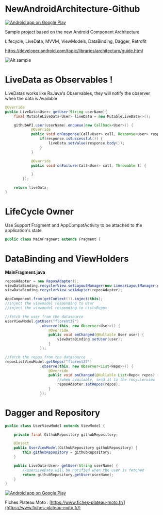 # NewAndroidArchitecture-Github


<a href="https://goo.gl/WXW8Dc">
  <img alt="Android app on Google Play" src="https://developer.android.com/images/brand/en_app_rgb_wo_45.png" />
</a>


Sample project based on the new Android Component Architecture 

Lifecycle, LiveData, MVVM, ViewModels, DataBinding, Dagger, Retrofit

https://developer.android.com/topic/libraries/architecture/guide.html

![Alt sample](https://raw.githubusercontent.com/florent37/NewAndroidArchitecture-Github/master/media/screen_small.png)

# LiveData as Observables !

LiveDatas works like RxJava's Observables,
they will notify the observer when the data is Available

```java
@Override
public LiveData<User> getUser(String userName){
    final MutableLiveData<User> liveData = new MutableLiveData<>();

    githubAPI.user(userName).enqueue(new Callback<User>() {
            @Override
            public void onResponse(Call<User> call, Response<User> response) {
                if(response.isSuccessful()) {
                    liveData.setValue(response.body());
                }
            }

            @Override
            public void onFailure(Call<User> call, Throwable t) {

            }
        });

    return liveData;
}
```

# LifeCycle Owner

Use Support Fragment and AppCompatActivity to be attached to the application's state

```java
public class MainFragment extends Fragment {
```

# DataBinding and ViewHolders

<b>MainFragment.java</b>
```java
reposAdapter = new ReposAdapter();
viewDataBinding.recyclerView.setLayoutManager(new LinearLayoutManager(getContext()));
viewDataBinding.recyclerView.setAdapter(reposAdapter);

AppComponent.from(getContext()).inject(this);
//inject the viewmodel responding to User
//inject the viewmodel responding to List<Repo>

//fetch the user from the datasource
userViewModel.getUser("florent37")
                .observe(this, new Observer<User>() {
                    @Override
                    public void onChanged(@Nullable User user) {
                        viewDataBinding.setUser(user);
                    }
                });

//fetch the repos from the datasource
reposListViewModel.getRepos("florent37")
                .observe(this, new Observer<List<Repo>>() {
                    @Override
                    public void onChanged(@Nullable List<Repo> repos) {
                        //when available, send it to the recyclerview
                        reposAdapter.setRepos(repos);
                    }
                });
```

# Dagger and Repository

```java
public class UserViewModel extends ViewModel {

    private final GithubRepository githubRepository;

    @Inject
    public UserViewModel(GithubRepository githubRepository) {
        this.githubRepository = githubRepository;
    }

    public LiveData<User> getUser(String userName) {
        //userLiveData will be notified when the user is fetched
        return githubRepository.getUser(userName);
    }
}
```


<a href="https://goo.gl/WXW8Dc">
  <img alt="Android app on Google Play" src="https://developer.android.com/images/brand/en_app_rgb_wo_45.png" />
</a>

Fiches Plateau Moto : [https://www.fiches-plateau-moto.fr/](https://www.fiches-plateau-moto.fr/)

